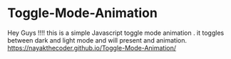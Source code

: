 # Toggle-Mode-Animation
Hey Guys !!!! this is a simple Javascript toggle mode animation  . it toggles between dark and light mode and will present and animation.
 https://nayakthecoder.github.io/Toggle-Mode-Animation/
